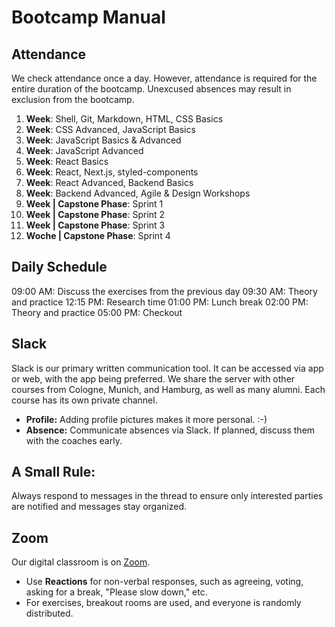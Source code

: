 # Bootcamp Manual

## Attendance

We check attendance once a day. However, attendance is required for the entire duration of the bootcamp. Unexcused absences may result in exclusion from the bootcamp.

1. **Week**: Shell, Git, Markdown, HTML, CSS Basics
2. **Week**: CSS Advanced, JavaScript Basics
3. **Week**: JavaScript Basics & Advanced
4. **Week**: JavaScript Advanced
5. **Week**: React Basics
6. **Week**: React, Next.js, styled-components
7. **Week**: React Advanced, Backend Basics
8. **Week**: Backend Advanced, Agile & Design Workshops
9. **Week | Capstone Phase**: Sprint 1
10. **Week | Capstone Phase**: Sprint 2
11. **Week | Capstone Phase**: Sprint 3
12. **Woche | Capstone Phase**: Sprint 4

## Daily Schedule

09:00 AM: Discuss the exercises from the previous day
09:30 AM: Theory and practice
12:15 PM: Research time
01:00 PM: Lunch break
02:00 PM: Theory and practice
05:00 PM: Checkout

## Slack

Slack is our primary written communication tool. It can be accessed via app or web, with the app being preferred. We share the server with other courses from Cologne, Munich, and Hamburg, as well as many alumni. Each course has its own private channel.

- **Profile:** Adding profile pictures makes it more personal. :-)
- **Absence:** Communicate absences via Slack. If planned, discuss them with the coaches early.

## A Small Rule:

Always respond to messages in the thread to ensure only interested parties are notified and messages stay organized.

## Zoom

Our digital classroom is on [Zoom](https://learn.neuefische.de).

- Use **Reactions** for non-verbal responses, such as agreeing, voting, asking for a break, "Please slow down," etc.
- For exercises, breakout rooms are used, and everyone is randomly distributed.
